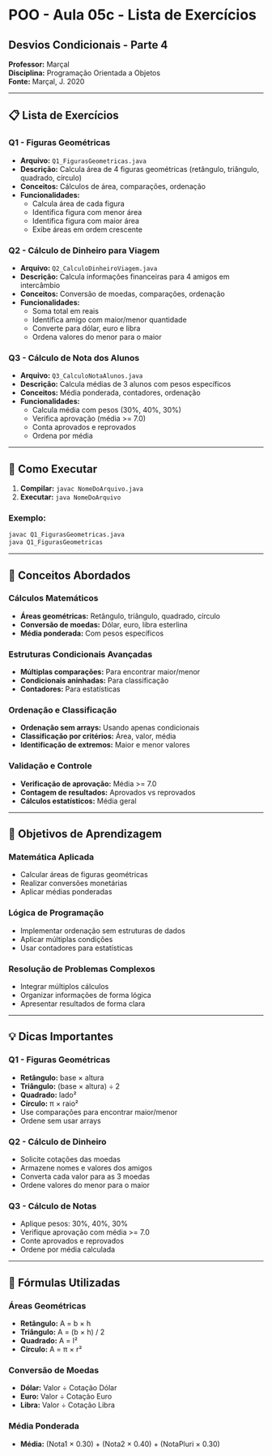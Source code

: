 # POO - Aula 05c - Lista de Exercícios
## Desvios Condicionais - Parte 4

**Professor:** Marçal  
**Disciplina:** Programação Orientada a Objetos  
**Fonte:** Marçal, J. 2020

---

## 📋 Lista de Exercícios

### Q1 - Figuras Geométricas
- **Arquivo:** `Q1_FigurasGeometricas.java`
- **Descrição:** Calcula área de 4 figuras geométricas (retângulo, triângulo, quadrado, círculo)
- **Conceitos:** Cálculos de área, comparações, ordenação
- **Funcionalidades:**
  - Calcula área de cada figura
  - Identifica figura com menor área
  - Identifica figura com maior área
  - Exibe áreas em ordem crescente

### Q2 - Cálculo de Dinheiro para Viagem
- **Arquivo:** `Q2_CalculoDinheiroViagem.java`
- **Descrição:** Calcula informações financeiras para 4 amigos em intercâmbio
- **Conceitos:** Conversão de moedas, comparações, ordenação
- **Funcionalidades:**
  - Soma total em reais
  - Identifica amigo com maior/menor quantidade
  - Converte para dólar, euro e libra
  - Ordena valores do menor para o maior

### Q3 - Cálculo de Nota dos Alunos
- **Arquivo:** `Q3_CalculoNotaAlunos.java`
- **Descrição:** Calcula médias de 3 alunos com pesos específicos
- **Conceitos:** Média ponderada, contadores, ordenação
- **Funcionalidades:**
  - Calcula média com pesos (30%, 40%, 30%)
  - Verifica aprovação (média >= 7.0)
  - Conta aprovados e reprovados
  - Ordena por média

---

## 🚀 Como Executar

1. **Compilar:** `javac NomeDoArquivo.java`
2. **Executar:** `java NomeDoArquivo`

### Exemplo:
```bash
javac Q1_FigurasGeometricas.java
java Q1_FigurasGeometricas
```

---

## 📝 Conceitos Abordados

### Cálculos Matemáticos
- **Áreas geométricas:** Retângulo, triângulo, quadrado, círculo
- **Conversão de moedas:** Dólar, euro, libra esterlina
- **Média ponderada:** Com pesos específicos

### Estruturas Condicionais Avançadas
- **Múltiplas comparações:** Para encontrar maior/menor
- **Condicionais aninhadas:** Para classificação
- **Contadores:** Para estatísticas

### Ordenação e Classificação
- **Ordenação sem arrays:** Usando apenas condicionais
- **Classificação por critérios:** Área, valor, média
- **Identificação de extremos:** Maior e menor valores

### Validação e Controle
- **Verificação de aprovação:** Média >= 7.0
- **Contagem de resultados:** Aprovados vs reprovados
- **Cálculos estatísticos:** Média geral

---

## 🎯 Objetivos de Aprendizagem

### Matemática Aplicada
- Calcular áreas de figuras geométricas
- Realizar conversões monetárias
- Aplicar médias ponderadas

### Lógica de Programação
- Implementar ordenação sem estruturas de dados
- Aplicar múltiplas condições
- Usar contadores para estatísticas

### Resolução de Problemas Complexos
- Integrar múltiplos cálculos
- Organizar informações de forma lógica
- Apresentar resultados de forma clara

---

## 💡 Dicas Importantes

### Q1 - Figuras Geométricas
- **Retângulo:** base × altura
- **Triângulo:** (base × altura) ÷ 2
- **Quadrado:** lado²
- **Círculo:** π × raio²
- Use comparações para encontrar maior/menor
- Ordene sem usar arrays

### Q2 - Cálculo de Dinheiro
- Solicite cotações das moedas
- Armazene nomes e valores dos amigos
- Converta cada valor para as 3 moedas
- Ordene valores do menor para o maior

### Q3 - Cálculo de Notas
- Aplique pesos: 30%, 40%, 30%
- Verifique aprovação com média >= 7.0
- Conte aprovados e reprovados
- Ordene por média calculada

---

## 🔧 Fórmulas Utilizadas

### Áreas Geométricas
- **Retângulo:** A = b × h
- **Triângulo:** A = (b × h) / 2
- **Quadrado:** A = l²
- **Círculo:** A = π × r²

### Conversão de Moedas
- **Dólar:** Valor ÷ Cotação Dólar
- **Euro:** Valor ÷ Cotação Euro
- **Libra:** Valor ÷ Cotação Libra

### Média Ponderada
- **Média:** (Nota1 × 0.30) + (Nota2 × 0.40) + (NotaPluri × 0.30)
